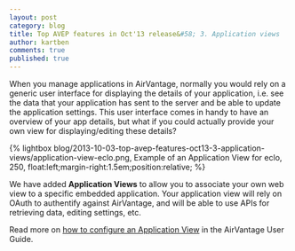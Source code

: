 ```yaml
---
layout: post
category: blog
title: Top AVEP features in Oct'13 release&#58; 3. Application views
author: kartben
comments: true
published: true
---
```


<p itemprop="description">
When you manage applications in AirVantage, normally you would rely on a generic user interface for displaying the details of your application, i.e. see the data that your application has sent to the server and be able to update the application settings. This user interface comes in handy to have an overview of your app details, but what if you could actually provide your own view for displaying/editing these details?
</p>

{% lightbox blog/2013-10-03-top-avep-features-oct13-3-application-views/application-view-eclo.png, Example of an Application View for eclo, 250, float:left;margin-right:1.5em;position:relative; %}

We have added **Application Views** to allow you to associate your own web view to a specific embedded application.
Your application view will rely on OAuth to authentify against AirVantage, and will be able to use APIs for retrieving data, editing settings, etc. 

Read more on [how to configure an Application View](https://doc.airvantage.net/display/USERGUIDE/UI+changes+in+13.4#UIchangesin13.4-ApplicationView) in the AirVantage User Guide.

<br/><br/>
